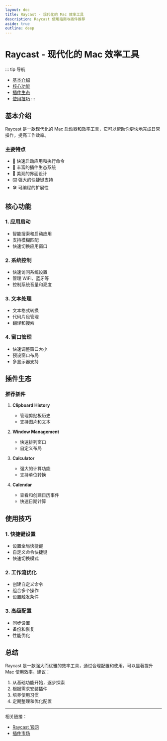 ```yaml
---
layout: doc
title: Raycast - 现代化的 Mac 效率工具
description: Raycast 使用指南与插件推荐
aside: true
outline: deep
---
```


# Raycast - 现代化的 Mac 效率工具

::: tip 导航
- [基本介绍](#基本介绍)
- [核心功能](#核心功能)
- [插件生态](#插件生态)
- [使用技巧](#使用技巧)
:::

## 基本介绍

Raycast 是一款现代化的 Mac 启动器和效率工具，它可以帮助你更快地完成日常操作，提高工作效率。

### 主要特点

- 🚀 快速启动应用和执行命令
- 🔌 丰富的插件生态系统
- 🎨 美观的界面设计
- ⌨️ 强大的快捷键支持
- 🛠 可编程的扩展性

## 核心功能

### 1. 应用启动
- 智能搜索和启动应用
- 支持模糊匹配
- 快速切换应用窗口

### 2. 系统控制
- 快速访问系统设置
- 管理 WiFi、蓝牙等
- 控制系统音量和亮度

### 3. 文本处理
- 文本格式转换
- 代码片段管理
- 翻译和搜索

### 4. 窗口管理
- 快速调整窗口大小
- 预设窗口布局
- 多显示器支持

## 插件生态

### 推荐插件
1. **Clipboard History**
   - 管理剪贴板历史
   - 支持图片和文本
   
2. **Window Management**
   - 快速排列窗口
   - 自定义布局

3. **Calculator**
   - 强大的计算功能
   - 支持单位转换

4. **Calendar**
   - 查看和创建日历事件
   - 快速日期计算

## 使用技巧

### 1. 快捷键设置
- 设置全局快捷键
- 自定义命令快捷键
- 快速切换模式

### 2. 工作流优化
- 创建自定义命令
- 组合多个操作
- 设置触发条件

### 3. 高级配置
- 同步设置
- 备份和恢复
- 性能优化

## 总结

Raycast 是一款强大而优雅的效率工具，通过合理配置和使用，可以显著提升 Mac 使用效率。建议：

1. 从基础功能开始，逐步探索
2. 根据需求安装插件
3. 培养使用习惯
4. 定期整理和优化配置

---
相关链接：
- [Raycast 官网](https://raycast.com)
- [插件市场](https://raycast.com/store) 
